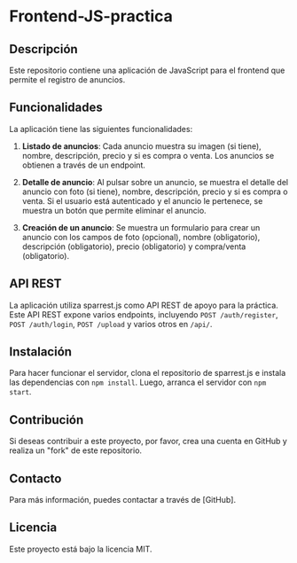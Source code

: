 # Frontend-JS-practica

## Descripción
Este repositorio contiene una aplicación de JavaScript para el frontend que permite el registro de anuncios. 

## Funcionalidades
La aplicación tiene las siguientes funcionalidades:

1. **Listado de anuncios**: Cada anuncio muestra su imagen (si tiene), nombre, descripción, precio y si es compra o venta. Los anuncios se obtienen a través de un endpoint.

2. **Detalle de anuncio**: Al pulsar sobre un anuncio, se muestra el detalle del anuncio con foto (si tiene), nombre, descripción, precio y si es compra o venta. Si el usuario está autenticado y el anuncio le pertenece, se muestra un botón que permite eliminar el anuncio.

3. **Creación de un anuncio**: Se muestra un formulario para crear un anuncio con los campos de foto (opcional), nombre (obligatorio), descripción (obligatorio), precio (obligatorio) y compra/venta (obligatorio).

## API REST
La aplicación utiliza sparrest.js como API REST de apoyo para la práctica. Este API REST expone varios endpoints, incluyendo `POST /auth/register`, `POST /auth/login`, `POST /upload` y varios otros en `/api/`.

## Instalación
Para hacer funcionar el servidor, clona el repositorio de sparrest.js e instala las dependencias con `npm install`. Luego, arranca el servidor con `npm start`.

## Contribución
Si deseas contribuir a este proyecto, por favor, crea una cuenta en GitHub y realiza un "fork" de este repositorio.

## Contacto
Para más información, puedes contactar a través de [GitHub].

## Licencia
Este proyecto está bajo la licencia MIT.